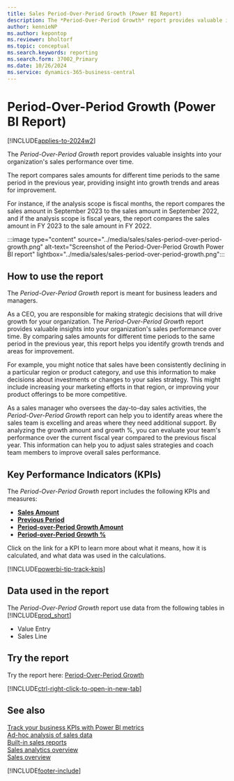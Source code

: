 ```yaml
---
title: Sales Period-Over-Period Growth (Power BI Report)
description: The *Period-Over-Period Growth* report provides valuable insights into your organization's sales performance over time.
author: kennieNP
ms.author: kepontop
ms.reviewer: bholtorf
ms.topic: conceptual
ms.search.keywords: reporting
ms.search.form: 37002_Primary
ms.date: 10/26/2024
ms.service: dynamics-365-business-central
---
```


# Period-Over-Period Growth (Power BI Report)

[!INCLUDE[applies-to-2024w2](../includes/applies-to-2024w2.md)]

The *Period-Over-Period Growth* report provides valuable insights into your organization's sales performance over time. 

The report compares sales amounts for different time periods to the same period in the previous year, providing insight into growth trends and areas for improvement.

For instance, if the analysis scope is fiscal months, the report compares the sales amount in September 2023 to the sales amount in September 2022, and if the analysis scope is fiscal years, the report compares the sales amount in FY 2023 to the sale amount in FY 2022.

:::image type="content" source="../media/sales/sales-period-over-period-growth.png" alt-text="Screenshot of the Period-Over-Period Growth Power BI report" lightbox="../media/sales/sales-period-over-period-growth.png":::


## How to use the report

The *Period-Over-Period Growth* report is meant for business leaders and managers.

As a CEO, you are responsible for making strategic decisions that will drive growth for your organization. The *Period-Over-Period Growth* report provides valuable insights into your organization's sales performance over time. By comparing sales amounts for different time periods to the same period in the previous year, this report helps you identify growth trends and areas for improvement.

For example, you might notice that sales have been consistently declining in a particular region or product category, and use this information to make decisions about investments or changes to your sales strategy. This might include increasing your marketing efforts in that region, or improving your product offerings to be more competitive.

As a sales manager who oversees the day-to-day sales activities, the *Period-Over-Period Growth* report can help you to identify areas where the sales team is excelling and areas where they need additional support. By analyzing the growth amount and growth %, you can evaluate your team's performance over the current fiscal year compared to the previous fiscal year. This information can help you to adjust sales strategies and coach team members to improve overall sales performance.


## Key Performance Indicators (KPIs)

The *Period-Over-Period Growth* report includes the following KPIs and measures: 

- [**Sales Amount**](sales-powerbi-sales-kpis.md#sales-amount)
- [**Previous Period**](sales-powerbi-sales-kpis.md#sales-amount-pp-fiscal)
- [**Period-over-Period Growth Amount**](sales-powerbi-sales-kpis.md#sales-amount-pop-fiscal)
- [**Period-over-Period Growth %**](sales-powerbi-sales-kpis.md#sales-amount-pop--fiscal)

Click on the link for a KPI to learn more about what it means, how it is calculated, and what data was used in the calculations. 

[!INCLUDE[powerbi-tip-track-kpis](includes/powerbi-tip-track-kpis.md)]


## Data used in the report

The *Period-Over-Period Growth* report use data from the following tables in [!INCLUDE[prod_short](includes/prod_short.md)]

- Value Entry
- Sales Line

## Try the report

Try the report here: [Period-Over-Period Growth](https://businesscentral.dynamics.com?page=37002)

[!INCLUDE[ctrl-right-click-to-open-in-new-tab](includes/ctrl-right-click-to-open-in-new-tab.md)]

## See also

[Track your business KPIs with Power BI metrics](track-kpis-with-power-bi-metrics.md)   
[Ad-hoc analysis of sales data](ad-hoc-analysis-sales.md)   
[Built-in sales reports](sales-reports.md)   
[Sales analytics overview](sales-analytics-overview.md)  
[Sales overview](sales-manage-sales.md)  

[!INCLUDE[footer-include](includes/footer-banner.md)]
